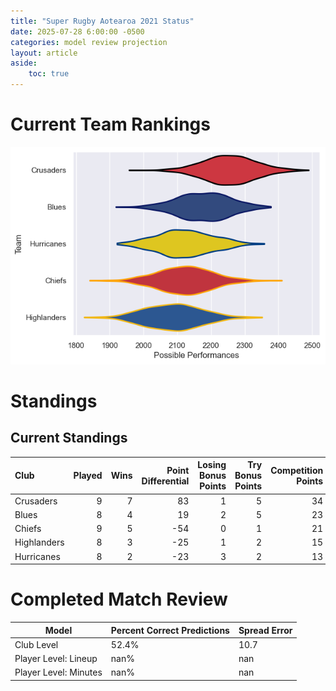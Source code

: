 ```yaml
---  
title: "Super Rugby Aotearoa 2021 Status"  
date: 2025-07-28 6:00:00 -0500  
categories: model review projection  
layout: article  
aside:  
    toc: true  
---
```

# Current Team Rankings


![Club Rankings](plots/rankings_Super_Rugby_Aotearoa_2021.png)
# Standings

## Current Standings


| Club        |   Played |   Wins |   Point Differential |   Losing Bonus Points |   Try Bonus Points |   Competition Points |
|:------------|---------:|-------:|---------------------:|----------------------:|-------------------:|---------------------:|
| Crusaders   |        9 |      7 |                   83 |                     1 |                  5 |                   34 |
| Blues       |        8 |      4 |                   19 |                     2 |                  5 |                   23 |
| Chiefs      |        9 |      5 |                  -54 |                     0 |                  1 |                   21 |
| Highlanders |        8 |      3 |                  -25 |                     1 |                  2 |                   15 |
| Hurricanes  |        8 |      2 |                  -23 |                     3 |                  2 |                   13 |



# Completed Match Review


| Model | Percent Correct Predictions | Spread Error |
| ------ | ------ | ------ |
| Club Level | 52.4% | 10.7 |
| Player Level: Lineup | nan% | nan |
| Player Level: Minutes | nan% | nan |

